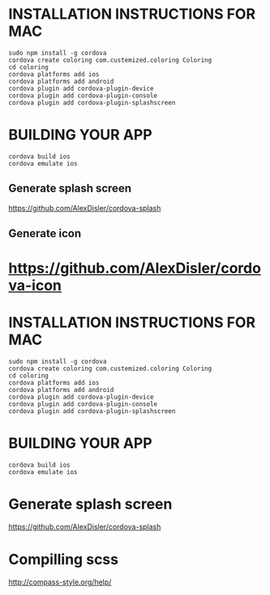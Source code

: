 # INSTALLATION INSTRUCTIONS FOR MAC

```
sudo npm install -g cordova
cordova create coloring com.custemized.coloring Coloring
cd coloring
cordova platforms add ios
cordova platforms add android
cordova plugin add cordova-plugin-device
cordova plugin add cordova-plugin-console
cordova plugin add cordova-plugin-splashscreen
```

# BUILDING YOUR APP

```
cordova build ios
cordova emulate ios
```
## Generate splash screen
https://github.com/AlexDisler/cordova-splash

## Generate icon
https://github.com/AlexDisler/cordova-icon
=======
# INSTALLATION INSTRUCTIONS FOR MAC

```
sudo npm install -g cordova
cordova create coloring com.custemized.coloring Coloring
cd coloring
cordova platforms add ios
cordova platforms add android
cordova plugin add cordova-plugin-device
cordova plugin add cordova-plugin-console
cordova plugin add cordova-plugin-splashscreen
```

# BUILDING YOUR APP

```
cordova build ios
cordova emulate ios
```

# Generate splash screen
https://github.com/AlexDisler/cordova-splash

# Compilling scss
http://compass-style.org/help/

